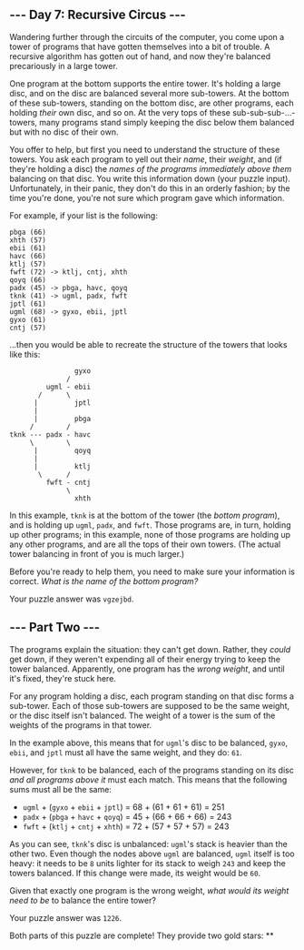 --- Day 7: Recursive Circus ---
-------------------------------

Wandering further through the circuits of the computer, you come upon a
tower of programs that have gotten themselves into a bit of trouble. A
recursive algorithm has gotten out of hand, and now they're balanced
precariously in a large tower.

One program at the bottom supports the entire tower. It's holding a
large disc, and on the disc are balanced several more sub-towers. At the
bottom of these sub-towers, standing on the bottom disc, are other
programs, each holding *their* own disc, and so on. At the very tops of
these sub-sub-sub-...-towers, many programs stand simply keeping the
disc below them balanced but with no disc of their own.

You offer to help, but first you need to understand the structure of
these towers. You ask each program to yell out their *name*, their
*weight*, and (if they're holding a disc) the *names of the programs
immediately above them* balancing on that disc. You write this
information down (your puzzle input). Unfortunately, in their panic,
they don't do this in an orderly fashion; by the time you're done,
you're not sure which program gave which information.

For example, if your list is the following:

    pbga (66)
    xhth (57)
    ebii (61)
    havc (66)
    ktlj (57)
    fwft (72) -> ktlj, cntj, xhth
    qoyq (66)
    padx (45) -> pbga, havc, qoyq
    tknk (41) -> ugml, padx, fwft
    jptl (61)
    ugml (68) -> gyxo, ebii, jptl
    gyxo (61)
    cntj (57)

...then you would be able to recreate the structure of the towers that
looks like this:

                    gyxo
                  /     
             ugml - ebii
           /      \     
          |         jptl
          |        
          |         pbga
         /        /
    tknk --- padx - havc
         \        \
          |         qoyq
          |             
          |         ktlj
           \      /     
             fwft - cntj
                  \     
                    xhth

In this example, `tknk` is at the bottom of the tower (the *bottom
program*), and is holding up `ugml`, `padx`, and `fwft`. Those programs
are, in turn, holding up other programs; in this example, none of those
programs are holding up any other programs, and are all the tops of
their own towers. (The actual tower balancing in front of you is much
larger.)

Before you're ready to help them, you need to make sure your information
is correct. *What is the name of the bottom program?*

Your puzzle answer was `vgzejbd`.

--- Part Two ---
----------------

The programs explain the situation: they can't get down. Rather, they
*could* get down, if they weren't expending all of their energy trying
to keep the tower balanced. Apparently, one program has the *wrong
weight*, and until it's fixed, they're stuck here.

For any program holding a disc, each program standing on that disc forms
a sub-tower. Each of those sub-towers are supposed to be the same
weight, or the disc itself isn't balanced. The weight of a tower is the
sum of the weights of the programs in that tower.

In the example above, this means that for `ugml`'s disc to be balanced,
`gyxo`, `ebii`, and `jptl` must all have the same weight, and they do:
`61`.

However, for `tknk` to be balanced, each of the programs standing on its
disc *and all programs above it* must each match. This means that the
following sums must all be the same:

-   `ugml` + (`gyxo` + `ebii` + `jptl`) = 68 + (61 + 61 + 61) = 251
-   `padx` + (`pbga` + `havc` + `qoyq`) = 45 + (66 + 66 + 66) = 243
-   `fwft` + (`ktlj` + `cntj` + `xhth`) = 72 + (57 + 57 + 57) = 243

As you can see, `tknk`'s disc is unbalanced: `ugml`'s stack is heavier
than the other two. Even though the nodes above `ugml` are balanced,
`ugml` itself is too heavy: it needs to be `8` units lighter for its
stack to weigh `243` and keep the towers balanced. If this change were
made, its weight would be `60`.

Given that exactly one program is the wrong weight, *what would its
weight need to be* to balance the entire tower?

Your puzzle answer was `1226`.

Both parts of this puzzle are complete! They provide two gold stars:
\*\*
